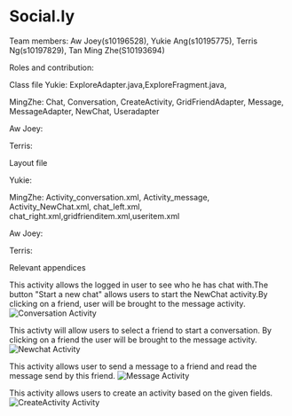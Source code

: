 # Social.ly

Team members: Aw Joey(s10196528), Yukie Ang(s10195775), Terris Ng(s10197829), Tan Ming Zhe(S10193694)

Roles and contribution:

Class file
Yukie: ExploreAdapter.java,ExploreFragment.java,

MingZhe: Chat, Conversation, CreateActivity, GridFriendAdapter, Message, MessageAdapter, NewChat, Useradapter

Aw Joey:

Terris:

Layout file

Yukie: 

MingZhe: Activity_conversation.xml, Activity_message, Activity_NewChat.xml, chat_left.xml, chat_right.xml,gridfrienditem.xml,useritem.xml

Aw Joey:

Terris:


Relevant appendices

This activity allows the logged in user to see who he has chat with.The button "Start a new chat" allows users to start the NewChat activity.By clicking on a friend, user will be brought to the message activity.
![Conversation Activity](Images/Screenshot_20200607_161231_sg.MAD.socially.jpg)

This activty will allow users to select a friend to start a conversation. By clicking on a friend the user will be brought to the message activity. 
![Newchat Activity](Images/Screenshot_20200607_123317_sg.MAD.socially.jpg)

This activity allows user to send a message to a friend and read the message send by this friend.
![Message Activity](Images/Screenshot_20200607_132832_sg.MAD.socially.jpg)

This activity allows users to create an activity based on the given fields.
![CreateActivity Activity](Images/Screenshot_20200607_132852_sg.MAD.socially.jpg)

